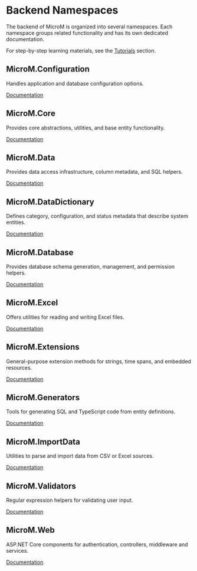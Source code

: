 # Backend Namespaces

The backend of MicroM is organized into several namespaces. Each namespace groups related functionality and has its own dedicated documentation.

For step-by-step learning materials, see the [Tutorials](./Tutorials/index.md) section.

## MicroM.Configuration

Handles application and database configuration options.

[Documentation](./MicroM.Configuration/index.md)

## MicroM.Core

Provides core abstractions, utilities, and base entity functionality.

[Documentation](./MicroM.Core/index.md)

## MicroM.Data

Provides data access infrastructure, column metadata, and SQL helpers.

[Documentation](./MicroM.Data/index.md)

## MicroM.DataDictionary

Defines category, configuration, and status metadata that describe system entities.

[Documentation](./MicroM.DataDictionary/index.md)

## MicroM.Database

Provides database schema generation, management, and permission helpers.

[Documentation](./MicroM.Database/index.md)

## MicroM.Excel

Offers utilities for reading and writing Excel files.

[Documentation](./MicroM.Excel/index.md)

## MicroM.Extensions

General-purpose extension methods for strings, time spans, and embedded resources.

[Documentation](./MicroM.Extensions/index.md)

## MicroM.Generators

Tools for generating SQL and TypeScript code from entity definitions.

[Documentation](./MicroM.Generators/index.md)

## MicroM.ImportData

Utilities to parse and import data from CSV or Excel sources.

[Documentation](./MicroM.ImportData/index.md)

## MicroM.Validators

Regular expression helpers for validating user input.

[Documentation](./MicroM.Validators/index.md)

## MicroM.Web

ASP.NET Core components for authentication, controllers, middleware and services.

[Documentation](./MicroM.Web/index.md)
